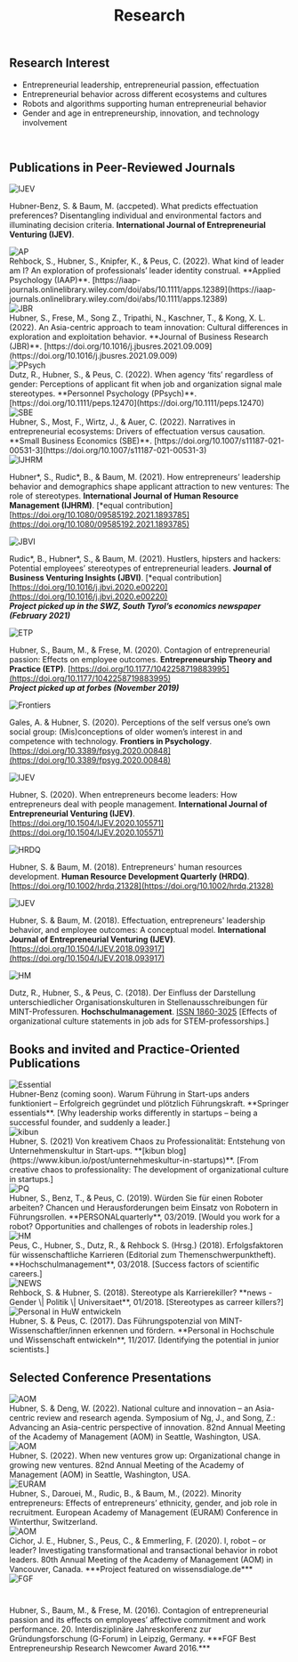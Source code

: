 ﻿---
title: "Research"
bg: purple
color: black
fa-icon: leanpub
---

## Research Interest <br/> 

<!-- <img alt="Research Overview" src="./img/research_overview.png"> <br/> <br/> -->

- Entrepreneurial leadership, entrepreneurial passion, effectuation
- Entrepreneurial behavior across different ecosystems and cultures
- Robots and algorithms supporting human entrepreneurial behavior
- Gender and age in entrepreneurship, innovation, and technology involvement


<br/>

## Publications in Peer-Reviewed Journals

<div>
<img alt="IJEV" src="./img/ijev.jpg" class="pubs">
</div>

Hubner-Benz, S. & Baum, M. (accpeted). What predicts effectuation preferences? Disentangling individual and environmental factors and illuminating decision criteria. **International Journal of Entrepreneurial Venturing (IJEV)**. 

<div> 
<img alt="AP" src="./img/AP.jpg" class="pubs">
</div>
Rehbock, S., Hubner, S., Knipfer, K., & Peus, C. (2022). What kind of leader am I? An exploration of professionals’ leader identity construal. **Applied Psychology (IAAP)**. [https://iaap-journals.onlinelibrary.wiley.com/doi/abs/10.1111/apps.12389](https://iaap-journals.onlinelibrary.wiley.com/doi/abs/10.1111/apps.12389)

<div> 
<img alt="JBR" src="./img/JBR.jpg" class="pubs">
</div>
Hubner, S., Frese, M., Song Z., Tripathi, N., Kaschner, T., & Kong, X. L. (2022). An Asia-centric approach to team innovation: Cultural differences in exploration and exploitation behavior. **Journal of Business Research (JBR)**. [https://doi.org/10.1016/j.jbusres.2021.09.009](https://doi.org/10.1016/j.jbusres.2021.09.009)

<div> 
<img alt="PPsych" src="./img/PPsych.jpg" class="pubs">
</div>
Dutz, R., Hubner, S., & Peus, C. (2022). When agency ‘fits’ regardless of gender: Perceptions of applicant fit when job and organization signal male stereotypes. **Personnel Psychology (PPsych)**. [https://doi.org/10.1111/peps.12470](https://doi.org/10.1111/peps.12470)

<div> 
<img alt="SBE" src="./img/SBE.jpg" class="pubs">
</div>
Hubner, S., Most, F., Wirtz, J., & Auer, C. (2022). Narratives in entrepreneurial ecosystems: Drivers of effectuation versus causation. **Small Business Economics (SBE)**. [https://doi.org/10.1007/s11187-021-00531-3](https://doi.org/10.1007/s11187-021-00531-3)


<div> 
<img alt="IJHRM" src="./img/IJHRM.jpg" class="pubs">
</div>

Hubner\*, S., Rudic\*, B., & Baum, M. (2021). How entrepreneurs’ leadership behavior and demographics shape applicant attraction to new ventures: The role of stereotypes. **International Journal of Human Resource Management (IJHRM)**. [\*equal contribution] [https://doi.org/10.1080/09585192.2021.1893785](https://doi.org/10.1080/09585192.2021.1893785)

<div> 
<img alt="JBVI" src="./img/JBVI.jpg" class="pubs">
</div>

Rudic\*, B., Hubner\*, S., & Baum, M. (2021). Hustlers, hipsters and hackers: Potential employees’ stereotypes of entrepreneurial leaders. **Journal of Business Venturing Insights (JBVI)**. [\*equal contribution] [https://doi.org/10.1016/j.jbvi.2020.e00220](https://doi.org/10.1016/j.jbvi.2020.e00220) <br/> ***Project picked up in the SWZ, South Tyrol’s economics newspaper (February 2021)*** 

<div>
<img alt="ETP" src="./img/ETP.png" class="pubs">
</div>

Hubner, S., Baum, M., & Frese, M. (2020). Contagion of entrepreneurial passion: Effects on employee outcomes. **Entrepreneurship Theory and Practice (ETP)**. [https://doi.org/10.1177/1042258719883995](https://doi.org/10.1177/1042258719883995) <br/> ***Project picked up at forbes (November 2019)*** 

<div> 
<img alt="Frontiers" src="./img/Frontiers.jpg" class="pubs">
</div>

Gales, A. & Hubner, S. (2020). Perceptions of the self versus one’s own social group: (Mis)conceptions of older women’s interest in and competence with technology. **Frontiers in Psychology**. [https://doi.org/10.3389/fpsyg.2020.00848](https://doi.org/10.3389/fpsyg.2020.00848)


<div>
<img alt="IJEV" src="./img/ijev.jpg" class="pubs">
</div>

Hubner, S. (2020). When entrepreneurs become leaders: How entrepreneurs deal with people management. **International Journal of Entrepreneurial Venturing (IJEV)**.  [https://doi.org/10.1504/IJEV.2020.105571](https://doi.org/10.1504/IJEV.2020.105571) 


<div>
<img alt="HRDQ" src="./img/hrdq.jpg" class="pubs">
</div>

Hubner, S. & Baum, M. (2018). Entrepreneurs' human resources development. **Human Resource Development Quarterly (HRDQ)**. [https://doi.org/10.1002/hrdq.21328](https://doi.org/10.1002/hrdq.21328)

<div>
<img alt="IJEV" src="./img/ijev.jpg" class="pubs">
</div>

Hubner, S. & Baum, M. (2018). Effectuation, entrepreneurs' leadership behavior, and employee outcomes: A conceptual model. **International Journal of Entrepreneurial Venturing (IJEV)**. [https://doi.org/10.1504/IJEV.2018.093917](https://doi.org/10.1504/IJEV.2018.093917)

<div>
<img alt="HM" src="./img/HM_Page_1.png" class="pubs"> 
</div>

Dutz, R., Hubner, S., & Peus, C. (2018). Der Einfluss der Darstellung unterschiedlicher Organisationskulturen in Stellenausschreibungen für MINT-Professuren. **Hochschulmanagement**. [ISSN 1860-3025](https://0a59654b-c029-4e59-a817-d92d38cf7998.filesusr.com/ugd/7bac3c_f3bb15e7d2294c62a0f3b7dc7f51c3a3.pdf) [Effects of organizational culture statements in job ads for STEM-professorships.] 



## Books and invited and Practice-Oriented Publications 

<div>
<img alt="Essential" src="./img/Essential.jpg" class="pubs"> 
</div> 
Hubner-Benz (coming soon). Warum Führung in Start-ups anders funktioniert – Erfolgreich gegründet und plötzlich Führungskraft. **Springer essentials**. [Why leadership works differently in startups – being a successful founder, and suddenly a leader.]


<div>
<img alt="kibun" src="./img/kibun.png" class="pubs"> 
</div> 
Hubner, S. (2021) Von kreativem Chaos zu Professionalität: Entstehung von Unternehmenskultur in Start-ups. **[kibun blog](https://www.kibun.io/post/unternehmeskultur-in-startups)**. [From creative chaos to professionality: The development of organizational culture in startups.]


<div>
<img alt="PQ" src="./img/pq-03-2019-491398-1.jpg" class="pubs"> 
</div> 
Hubner, S., Benz, T., & Peus, C. (2019). Würden Sie für einen Roboter arbeiten? Chancen und Herausforderungen beim Einsatz von Robotern in Führungsrollen. **PERSONALquarterly**, 03/2019. [Would you work for a robot? Opportunities and challenges of robots in leadership roles.]

<div>
<img alt="HM" src="./img/HM_Page_1.png" class="pubs"> 
</div>
Peus, C., Hubner, S., Dutz, R., & Rehbock S. (Hrsg.) (2018). Erfolgsfaktoren für wissenschaftliche Karrieren (Editorial zum Themenschwerpunktheft). **Hochschulmanagement**, 03/2018. [Success factors of scientific careers.]

<div>
<img alt="NEWS" src="./img/news.gif" class="pubs"> 
</div>
Rehbock, S. & Hubner, S. (2018). Stereotype als Karrierekiller? **news - Gender \| Politik \| Universitaet**, 01/2018. [Stereotypes as carreer killers?] 

<div>
<img alt="Personal in HuW entwickeln" src="./img/Personal in Hoschschule und Wissenschaft entwickeln.png" class="pubs">
</div>
Hubner, S. & Peus, C. (2017). Das Führungspotenzial von MINT-Wissenschaftler/innen erkennen und fördern. **Personal in Hochschule und Wissenschaft entwickeln**, 11/2017. [Identifying the potential in junior scientists.]

## Selected Conference Presentations 

<div>
<img alt="AOM" src="./img/AOM.png" class="conferences">
</div>
Hubner, S. & Deng, W. (2022). National culture and innovation – an Asia-centric review and research agenda. Symposium of Ng, J., and Song, Z.: Advancing an Asia-centric perspective of innovation. 82nd Annual Meeting of the Academy of Management (AOM) in Seattle, Washington, USA.

<div>
<img alt="AOM" src="./img/AOM.png" class="conferences">
</div>
Hubner, S. (2022). When new ventures grow up: Organizational change in growing new ventures. 82nd Annual Meeting of the Academy of Management (AOM) in Seattle, Washington, USA.

<div>
<img alt="EURAM" src="./img/EURAM.png" class="conferences">
</div>
Hubner, S., Darouei, M., Rudic, B., & Baum, M., (2022). Minority entrepreneurs: Effects of entrepreneurs’ ethnicity, gender, and job role in recruitment. European Academy of Management (EURAM) Conference in Winterthur, Switzerland. 

<div>
<img alt="AOM" src="./img/AOM.png" class="conferences">
</div>
Cichor, J. E., Hubner, S., Peus, C., & Emmerling, F. (2020). I, robot – or leader? Investigating transformational and transactional behavior in robot leaders. 80th Annual Meeting of the Academy of Management (AOM) in Vancouver, Canada. ***Project featured on wissensdialoge.de***  

<div>
<img alt="FGF" src="./img/FGF.png" class="conferences" style="margin-bottom: 40px">
</div>
Hubner, S.,  Baum, M., & Frese, M. (2016). Contagion of entrepreneurial passion and its effects on employees’ affective commitment and work performance. 20. Interdisziplinäre Jahreskonferenz zur Gründungsforschung (G-Forum) in Leipzig, Germany. ***FGF Best Entrepreneurship Research Newcomer Award 2016.*** 

